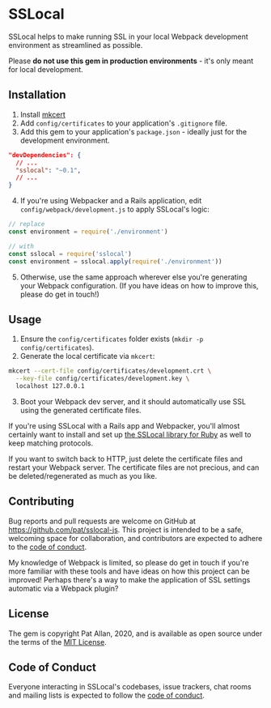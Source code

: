 # SSLocal

SSLocal helps to make running SSL in your local Webpack development environment as streamlined as possible.

Please **do not use this gem in production environments** - it's only meant for local development.

## Installation

1. Install [mkcert](https://github.com/FiloSottile/mkcert)
2. Add `config/certificates` to your application's `.gitignore` file.
3. Add this gem to your application's `package.json` - ideally just for the development environment.

```json
"devDependencies": {
  // ...
  "sslocal": "~0.1",
  // ...
}
```

4. If you're using Webpacker and a Rails application, edit `config/webpack/development.js` to apply SSLocal's logic:

```js
// replace
const environment = require('./environment')

// with
const sslocal = require('sslocal')
const environment = sslocal.apply(require('./environment'))
```

5. Otherwise, use the same approach wherever else you're generating your Webpack configuration. (If you have ideas on how to improve this, please do get in touch!)

## Usage

1. Ensure the `config/certificates` folder exists (`mkdir -p config/certificates`).
2. Generate the local certificate via `mkcert`:

```sh
mkcert --cert-file config/certificates/development.crt \
  --key-file config/certificates/development.key \
  localhost 127.0.0.1
```

3. Boot your Webpack dev server, and it should automatically use SSL using the generated certificate files.

If you're using SSLocal with a Rails app and Webpacker, you'll almost certainly want to install and set up [the SSLocal library for Ruby](https://github.com/pat/sslocal-rb) as well to keep matching protocols.

If you want to switch back to HTTP, just delete the certificate files and restart your Webpack server. The certificate files are not precious, and can be deleted/regenerated as much as you like.

## Contributing

Bug reports and pull requests are welcome on GitHub at https://github.com/pat/sslocal-js. This project is intended to be a safe, welcoming space for collaboration, and contributors are expected to adhere to the [code of conduct](https://github.com/pat/sslocal-rb/blob/master/CODE_OF_CONDUCT.md).

My knowledge of Webpack is limited, so please do get in touch if you're more familiar with these tools and have ideas on how this project can be improved! Perhaps there's a way to make the application of SSL settings automatic via a Webpack plugin?

## License

The gem is copyright Pat Allan, 2020, and is available as open source under the terms of the [MIT License](https://opensource.org/licenses/MIT).

## Code of Conduct

Everyone interacting in SSLocal's codebases, issue trackers, chat rooms and mailing lists is expected to follow the [code of conduct](https://github.com/pat/sslocal-js/blob/master/CODE_OF_CONDUCT.md).
